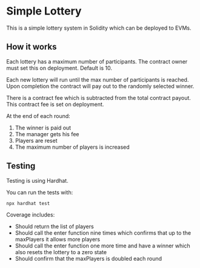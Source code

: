 # Simple Lottery

This is a simple lottery system in Solidity which can be deployed to EVMs.

## How it works

Each lottery has a maximum number of participants. The contract owner must set this on deployment. Default is 10.

Each new lottery will run until the max number of participants is reached. Upon completion the contract will pay out to the randomly selected winner.

There is a contract fee which is subtracted from the total contract payout. This contract fee is set on deployment.

At the end of each round:

1. The winner is paid out
2. The manager gets his fee
3. Players are reset
4. The maximum number of players is increased

## Testing

Testing is using Hardhat.

You can run the tests with:

```sh
npx hardhat test
```

Coverage includes:

- Should return the list of players
- Should call the enter function nine times which confirms that up to the maxPlayers it allows more players
- Should call the enter function one more time and have a winner which also resets the lottery to a zero state
- Should confirm that the maxPlayers is doubled each round
